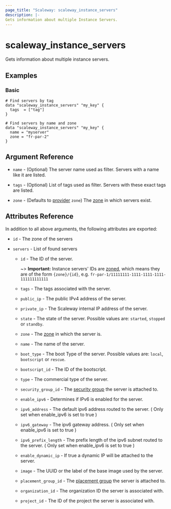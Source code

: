 ```yaml
---
page_title: "Scaleway: scaleway_instance_servers"
description: |-
Gets information about multiple Instance Servers.
---
```


# scaleway_instance_servers

Gets information about multiple instance servers.

## Examples

### Basic

```hcl
# Find servers by tag
data "scaleway_instance_servers" "my_key" {
  tags  = ["tag"]
}

# Find servers by name and zone
data "scaleway_instance_servers" "my_key" {
  name = "myserver"
  zone = "fr-par-2"
}
```

## Argument Reference

- `name` - (Optional) The server name used as filter. Servers with a name like it are listed.

- `tags` - (Optional) List of tags used as filter. Servers with these exact tags are listed.

- `zone` - (Defaults to [provider](../index.md#zone) `zone`) The [zone](../guides/regions_and_zones.md#zones) in which servers exist.

## Attributes Reference

In addition to all above arguments, the following attributes are exported:

- `id` - The zone of the servers

- `servers` - List of found servers
    - `id` - The ID of the server.

        ~> **Important:** Instance servers' IDs are [zoned](../guides/regions_and_zones.md#resource-ids), which means they are of the form `{zone}/{id}`, e.g. `fr-par-1/11111111-1111-1111-1111-111111111111`

    - `tags` - The tags associated with the server.
    - `public_ip` - The public IPv4 address of the server.
    - `private_ip` - The Scaleway internal IP address of the server.
    - `state` - The state of the server. Possible values are: `started`, `stopped` or `standby`.
    - `zone` - The [zone](../guides/regions_and_zones.md#zones) in which the server is.
    - `name` - The name of the server.
    - `boot_type` - The boot Type of the server. Possible values are: `local`, `bootscript` or `rescue`.
    - `bootscript_id` - The ID of the bootscript.
    - `type` - The commercial type of the server.
    - `security_group_id` - The [security group](https://developers.scaleway.com/en/products/instance/api/#security-groups-8d7f89) the server is attached to.
    - `enable_ipv6` - Determines if IPv6 is enabled for the server.
    - `ipv6_address` - The default ipv6 address routed to the server. ( Only set when enable_ipv6 is set to true )
    - `ipv6_gateway` - The ipv6 gateway address. ( Only set when enable_ipv6 is set to true )
    - `ipv6_prefix_length` - The prefix length of the ipv6 subnet routed to the server. ( Only set when enable_ipv6 is set to true )
    - `enable_dynamic_ip` - If true a dynamic IP will be attached to the server.
    - `image` - The UUID or the label of the base image used by the server.
    - `placement_group_id` - The [placement group](https://developers.scaleway.com/en/products/instance/api/#placement-groups-d8f653) the server is attached to.
    - `organization_id` - The organization ID the server is associated with.
    - `project_id` - The ID of the project the server is associated with.
  

